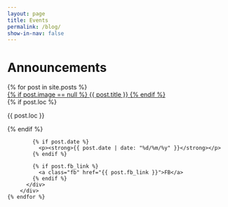 ```yaml
---
layout: page
title: Events
permalink: /blog/
show-in-nav: false
---
```


# Announcements

<div class="page-section">
  <div class="blog-posts">
    {% for post in site.posts %}
        <div class="blog-posts__item">
          <a class="blog-posts__item__img" href="{{ post.url }}"
            {% if post.image %}
              style="background-image: url({{ post.image }});"
            {% else %}
              style="border: 1px solid lightgray; border-bottom: none"
            {% endif %}
          >
            {% if post.image == null %}
              {{ post.title }}
            {% endif %}
          </a>
          <div class="blog-posts__item__info">
            {% if post.loc %}
              <p>{{ post.loc }}</p>
            {% endif %}

            {% if post.date %}
              <p><strong>{{ post.date | date: "%d/%m/%y" }}</strong></p>
            {% endif %}

            {% if post.fb_link %}
              <a class="fb" href="{{ post.fb_link }}">FB</a>
            {% endif %}
          </div>
        </div>
    {% endfor %}
  </div>
</div>
